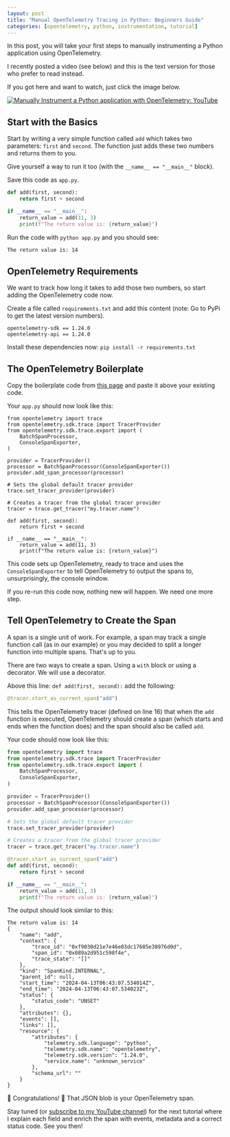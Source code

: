 ```yaml
---
layout: post
title: "Manual OpenTelemetry Tracing in Python: Beginners Guide"
categories: [opentelemetry, python, instrumentation, tutorial]
---
```


In this post, you will take your first steps to manually instrumenting a Python application using OpenTelemetry.

I recently posted a video (see below) and this is the text version for those who prefer to read instead.

If you got here and want to watch, just click the image below.

[![Manually Instrument a Python application with OpenTelemetry: YouTube](https://img.youtube.com/vi/iVQmhMLEkS0/0.jpg)](https://www.youtube.com/watch?v=iVQmhMLEkS0)

## Start with the Basics

Start by writing a very simple function called `add` which takes two parameters: `first` and `second`. The function just adds these two numbers and returns them to you.

Give yourself a way to run it too (with the `__name__ == "__main__"` block).

Save this code as `app.py`.

```python
def add(first, second):
    return first + second

if __name__ == "__main__":
    return_value = add(11, 3)
    print(f"The return value is: {return_value}")
```

Run the code with `python app.py` and you should see:

```sh
The return value is: 14
```

## OpenTelemetry Requirements

We want to track how long it takes to add those two numbers, so start adding the OpenTelemetry code now.

Create a file called `requirements.txt` and add this content (note: Go to PyPi to get the latest version numbers).

```
opentelemetry-sdk == 1.24.0
opentelemetry-api == 1.24.0
```

Install these dependencies now: `pip install -r requirements.txt`

## The OpenTelemetry Boilerplate

Copy the boilerplate code from [this page](https://opentelemetry.io/docs/languages/python/instrumentation/#traces) and paste it above your existing code.

Your `app.py` should now look like this:

```
from opentelemetry import trace
from opentelemetry.sdk.trace import TracerProvider
from opentelemetry.sdk.trace.export import (
    BatchSpanProcessor,
    ConsoleSpanExporter,
)

provider = TracerProvider()
processor = BatchSpanProcessor(ConsoleSpanExporter())
provider.add_span_processor(processor)

# Sets the global default tracer provider
trace.set_tracer_provider(provider)

# Creates a tracer from the global tracer provider
tracer = trace.get_tracer("my.tracer.name")

def add(first, second):
    return first + second

if __name__ == "__main__":
    return_value = add(11, 3)
    print(f"The return value is: {return_value}")
```

This code sets up OpenTelemetry, ready to trace and uses the `ConsoleSpanExporter` to tell OpenTelemetry to output the spans to, unsurprisingly, the console window.

If you re-run this code now, nothing new will happen. We need one more step.

## Tell OpenTelemetry to Create the Span

A span is a single unit of work. For example, a span may track a single function call (as in our example) or you may decided to split a longer function into multiple spans. That's up to you.

There are two ways to create a span. Using a `with` block or using a decorator. We will use a decorator.

Above this line: `def add(first, second):` add the following:

```python
@tracer.start_as_current_span("add")
```

This tells the OpenTelemetry tracer (defined on line 16) that when the `add` function is executed, OpenTelemetry should create a span (which starts and ends when the function does) and the span should also be called `add`.

Your code should now look like this:

```python
from opentelemetry import trace
from opentelemetry.sdk.trace import TracerProvider
from opentelemetry.sdk.trace.export import (
    BatchSpanProcessor,
    ConsoleSpanExporter,
)

provider = TracerProvider()
processor = BatchSpanProcessor(ConsoleSpanExporter())
provider.add_span_processor(processor)

# Sets the global default tracer provider
trace.set_tracer_provider(provider)

# Creates a tracer from the global tracer provider
tracer = trace.get_tracer("my.tracer.name")

@tracer.start_as_current_span("add")
def add(first, second):
    return first + second

if __name__ == "__main__":
    return_value = add(11, 3)
    print(f"The return value is: {return_value}")
```

The output should look similar to this:

```
The return value is: 14
{
    "name": "add",
    "context": {
        "trace_id": "0xf9030d21e7e46e03dc17605e38976d0d",
        "span_id": "0x089a2d951c598f4e",
        "trace_state": "[]"
    },
    "kind": "SpanKind.INTERNAL",
    "parent_id": null,
    "start_time": "2024-04-13T06:43:07.534014Z",
    "end_time": "2024-04-13T06:43:07.534023Z",
    "status": {
        "status_code": "UNSET"
    },
    "attributes": {},
    "events": [],
    "links": [],
    "resource": {
        "attributes": {
            "telemetry.sdk.language": "python",
            "telemetry.sdk.name": "opentelemetry",
            "telemetry.sdk.version": "1.24.0",
            "service.name": "unknown_service"
        },
        "schema_url": ""
    }
}
```

🎉 Congratulations! 🎉 That JSON blob is your OpenTelemetry span.

Stay tuned (or [subscribe to my YouTube channel](https://www.youtube.com/@agardnerit?sub_confirmation=1)) for the next tutorial where I explain each field and enrich the span with events, metadata and a correct status code. See you then!